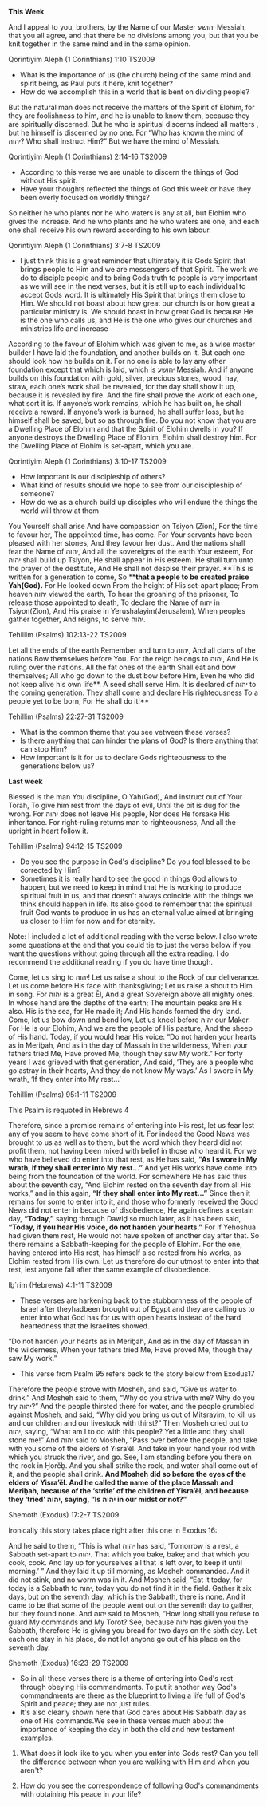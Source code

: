 **This Week**

And I appeal to you, brothers, by the Name of our Master יהושע Messiah, that you all agree, and that there be no divisions among you, but that you be knit together in the same mind and in the same opinion.

Qorintiyim Aleph (1 Corinthians) 1:10 TS2009

- What is the importance of us (the church) being of the same mind and spirit being, as Paul puts it here, knit together?
- How do we accomplish this in a world that is bent on dividing people?

But the natural man does not receive the matters of the Spirit of Elohim, for they are foolishness to him, and he is unable to know them, because they are spiritually discerned. But he who is spiritual discerns indeed all matters , but he himself is discerned by no one. For “Who has known the mind of יהוה? Who shall instruct Him?” But we have the mind of Messiah.

Qorintiyim Aleph (1 Corinthians) 2:14‭-‬16 TS2009

- According to this verse we are unable to discern the things of God without His spirit.
- Have your thoughts reflected the things of God this week or have they been overly focused on worldly things?

So neither he who plants nor he who waters is any at all, but Elohim who gives the increase. And he who plants and he who waters are one, and each one shall receive his own reward according to his own labour.

Qorintiyim Aleph (1 Corinthians) 3:7‭-‬8 TS2009

- I just think this is a great reminder that ultimately it is Gods Spirit that brings people to Him and we are messengers of that Spirit. The work we do to disciple people and to bring Gods truth to people is very important as we will see in the next verses, but it is still up to each individual to accept Gods word. It is ultimately His Spirit that brings them close to Him. We should not boast about how great our church is or how great a particular ministry is. We should boast in how great God is because He is the one who calls us, and He is the one who gives our churches and ministries life and increase

According to the favour of Elohim which was given to me, as a wise master builder I have laid the foundation, and another builds on it. But each one should look how he builds on it. For no one is able to lay any other foundation except that which is laid, which is יהושע Messiah. And if anyone builds on this foundation with gold, silver, precious stones, wood, hay, straw, each one’s work shall be revealed, for the day shall show it up, because it is revealed by fire. And the fire shall prove the work of each one, what sort it is. If anyone’s work remains, which he has built on, he shall receive a reward. If anyone’s work is burned, he shall suffer loss, but he himself shall be saved, but so as through fire. Do you not know that you are a Dwelling Place of Elohim and that the Spirit of Elohim dwells in you? If anyone destroys the Dwelling Place of Elohim, Elohim shall destroy him. For the Dwelling Place of Elohim is set-apart, which you are.

Qorintiyim Aleph (1 Corinthians) 3:10‭-‬17 TS2009

- How important is our discipleship of others?
- What kind of results should we hope to see from our discipleship of someone?
- How do we as a church build up disciples who will endure the things the world will throw at them

You Yourself shall arise And have compassion on Tsiyon (Zion), For the time to favour her, The appointed time, has come. For Your servants have been pleased with her stones, And they favour her dust. And the nations shall fear the Name of יהוה, And all the sovereigns of the earth Your esteem, For יהוה shall build up Tsiyon, He shall appear in His esteem. He shall turn unto the prayer of the destitute, And He shall not despise their prayer. **This is written for a generation to come, So ****that a people to be created praise Yah(God).** For He looked down From the height of His set-apart place; From heaven יהוה viewed the earth, To hear the groaning of the prisoner, To release those appointed to death, To declare the Name of יהוה in Tsiyon(Zion), And His praise in Yerushalayim(Jerusalem), When peoples gather together, And reigns, to serve יהוה.

Tehillim (Psalms) 102:13-‬22 TS2009

Let all the ends of the earth Remember and turn to יהוה, And all clans of the nations Bow themselves before You. For the reign belongs to יהוה, And He is ruling over the nations. All the fat ones of the earth Shall eat and bow themselves; All who go down to the dust bow before Him, Even he who did not keep alive his own life**. A seed shall serve Him. It is declared of יהוה to the coming generation. They shall come and declare His righteousness To a people yet to be born, For He shall do it!**

Tehillim (Psalms) 22:27‭-‬31 TS2009

- What is the common theme that you see vetween these verses?
- Is there anything that can hinder the plans of God? Is there anything that can stop Him?
- How important is it for us to declare Gods righteousness to the generations below us?

**Last week**

Blessed is the man You discipline, O Yah(God), And instruct out of Your Torah, To give him rest from the days of evil, Until the pit is dug for the wrong. For יהוה does not leave His people, Nor does He forsake His inheritance. For right-ruling returns man to righteousness, And all the upright in heart follow it.

Tehillim (Psalms) 94:12‭-‬15 TS2009

- Do you see the purpose in God's discipline? Do you feel blessed to be corrected by Him?
- Sometimes it is really hard to see the good in things God allows to happen, but we need to keep in mind that He is working to produce spiritual fruit in us, and that doesn't always coincide with the things we think should happen in life. Its also good to remember that the spiritual fruit God wants to produce in us has an eternal value aimed at bringing us closer to Him for now and for eternity.

Note: I included a lot of additional reading with the verse below. I also wrote some questions at the end that you could tie to just the verse below if you want the questions without going through all the extra reading. I do recommend the additional reading if you do have time though.

Come, let us sing to יהוה! Let us raise a shout to the Rock of our deliverance. Let us come before His face with thanksgiving; Let us raise a shout to Him in song. For יהוה is a great Ěl, And a great Sovereign above all mighty ones. In whose hand are the depths of the earth; The mountain peaks are His also. His is the sea, for He made it; And His hands formed the dry land. Come, let us bow down and bend low, Let us kneel before יהוה our Maker. For He is our Elohim, And we are the people of His pasture, And the sheep of His hand. Today, if you would hear His voice: “Do not harden your hearts as in Meriḇah, And as in the day of Massah in the wilderness, When your fathers tried Me, Have proved Me, though they saw My work.” For forty years I was grieved with that generation, And said, ‘They are a people who go astray in their hearts, And they do not know My ways.’ As I swore in My wrath, ‘If they enter into My rest...’

Tehillim (Psalms) 95:1‭-‬11 TS2009

This Psalm is requoted in Hebrews 4

Therefore, since a promise remains of entering into His rest, let us fear lest any of you seem to have come short of it. For indeed the Good News was brought to us as well as to them, but the word which they heard did not profit them, not having been mixed with belief in those who heard it. For we who have believed do enter into that rest, as He has said, **“As I swore in My wrath, if they shall enter into My rest...”** And yet His works have come into being from the foundation of the world. For somewhere He has said thus about the seventh day, “And Elohim rested on the seventh day from all His works,” and in this again, **“If they shall enter into My rest...”** Since then it remains for some to enter into it, and those who formerly received the Good News did not enter in because of disobedience, He again defines a certain day, **“Today,”** saying through Dawiḏ so much later, as it has been said, **“Today, if you hear His voice, do not harden your hearts.”** For if Yehoshua had given them rest, He would not have spoken of another day after that. So there remains a Sabbath-keeping for the people of Elohim. For the one, having entered into His rest, has himself also rested from his works, as Elohim rested from His own. Let us therefore do our utmost to enter into that rest, lest anyone fall after the same example of disobedience.

Iḇ`rim (Hebrews) 4:1‭-‬11 TS2009

- These verses are harkening back to the stubbornness of the people of Israel after theyhadbeen brought out of Egypt and they are calling us to enter into what God has for us with open hearts instead of the hard heartedness that the Israelites showed.

“Do not harden your hearts as in Meriḇah, And as in the day of Massah in the wilderness, When your fathers tried Me, Have proved Me, though they saw My work.”

- This verse from Psalm 95 refers back to the story below from Exodus17

Therefore the people strove with Mosheh, and said, “Give us water to drink.” And Mosheh said to them, “Why do you strive with me? Why do you try יהוה?” And the people thirsted there for water, and the people grumbled against Mosheh, and said, “Why did you bring us out of Mitsrayim, to kill us and our children and our livestock with thirst?” Then Mosheh cried out to יהוה, saying, “What am I to do with this people? Yet a little and they shall stone me!” And יהוה said to Mosheh, “Pass over before the people, and take with you some of the elders of Yisra’ĕl. And take in your hand your rod with which you struck the river, and go. See, I am standing before you there on the rock in Ḥorĕḇ. And you shall strike the rock, and water shall come out of it, and the people shall drink. **And Mosheh did so before the eyes of the elders of Yisra’ĕl. And he called the name of the place Massah and Meriḇah, because of the ‘strife’ of the children of Yisra’ĕl, and because they ‘tried’ יהוה, saying, “Is יהוה in our midst or not?”**

Shemoth (Exodus) 17:2‭-‬7 TS2009

Ironically this story takes place right after this one in Exodus 16:

And he said to them, “This is what יהוה has said, ‘Tomorrow is a rest, a Sabbath set-apart to יהוה. That which you bake, bake; and that which you cook, cook. And lay up for yourselves all that is left over, to keep it until morning.’ ” And they laid it up till morning, as Mosheh commanded. And it did not stink, and no worm was in it. And Mosheh said, “Eat it today, for today is a Sabbath to יהוה, today you do not find it in the field. Gather it six days, but on the seventh day, which is the Sabbath, there is none. And it came to be that some of the people went out on the seventh day to gather, but they found none. And יהוה said to Mosheh, “How long shall you refuse to guard My commands and My Torot? See, because יהוה has given you the Sabbath, therefore He is giving you bread for two days on the sixth day. Let each one stay in his place, do not let anyone go out of his place on the seventh day.

Shemoth (Exodus) 16:23‭-‬29 TS2009

- So in all these verses there is a theme of entering into God's rest through obeying His commandments. To put it another way God's commandments are there as the blueprint to living a life full of God's Spirit and peace; they are not just rules.
- It's also clearly shown here that God cares about His Sabbath day as one of His commands.We see in these verses much about the importance of keeping the day in both the old and new testament examples.

1. What does it look like to you when you enter into Gods rest? Can you tell the difference between when you are walking with Him and when you aren't?

2. How do you see the correspondence of following God's commandments with obtaining His peace in your life?